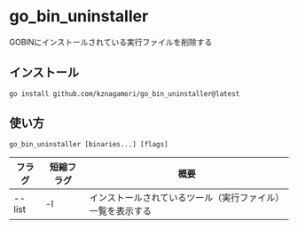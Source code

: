 # go_bin_uninstaller
GOBINにインストールされている実行ファイルを削除する

## インストール

```
go install github.com/kznagamori/go_bin_uninstaller@latest
```

## 使い方

```go_bin_uninstaller [binaries...] [flags]
go_bin_uninstaller [binaries...] [flags]
```

| フラグ | 短縮フラグ | 概要                                                       |
| ------ | ---------- | ---------------------------------------------------------- |
| --list | -l         | インストールされているツール（実行ファイル）一覧を表示する |

